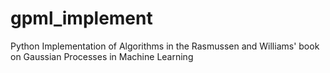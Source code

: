 # gpml_implement
Python Implementation of Algorithms in the Rasmussen and Williams' book on Gaussian Processes in Machine Learning
